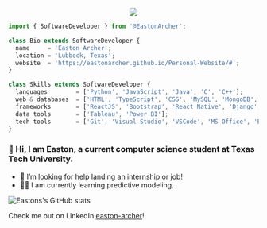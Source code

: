<p align="center">
  <img src="https://github.com/EastonArcher/Personal-Website/blob/main/images/background.png" />
</p>

```js
import { SoftwareDeveloper } from '@EastonArcher';

class Bio extends SoftwareDeveloper {
  name     = 'Easton Archer';
  location = 'Lubbock, Texas';
  website  = 'https://eastonarcher.github.io/Personal-Website/#';
}

class Skills extends SoftwareDeveloper {
  languages        = ['Python', 'JavaScript', 'Java', 'C', 'C++'];
  web & databases  = ['HTML', 'TypeScript', 'CSS', 'MySQL', 'MongoDB', 'PostgreSQL'];
  frameworks       = ['ReactJS', 'Bootstrap', 'React Native', 'Django', 'Angular'];
  data tools       = ['Tableau', 'Power BI'];
  tech tools       = ['Git', 'Visual Studio', 'VSCode', 'MS Office', 'Eclipse'];
}
```
### 👋 Hi, I am Easton, a current computer science student at Texas Tech University. 
- 💼 I’m looking for help landing an internship or job!
- 👨‍💻 I am currently learning predictive modeling.

![Eastons's GitHub stats](https://github-readme-stats.vercel.app/api?username=EastonArcher&show_icons=true&theme=cobalt)

Check me out on LinkedIn [easton-archer](https://www.linkedin.com/in/easton-archer/)!
